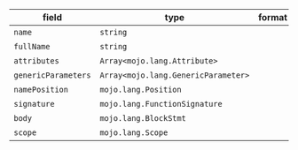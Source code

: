 | field | type | format | required | default | description |
|---|---|---|---|---|---|
| `name` | `string` |  | N |  |  |
| `fullName` | `string` |  | N |  |  |
| `attributes` | `Array<mojo.lang.Attribute>` |  | N |  |  |
| `genericParameters` | `Array<mojo.lang.GenericParameter>` |  | N |  |  |
| `namePosition` | `mojo.lang.Position` |  | N |  |  |
| `signature` | `mojo.lang.FunctionSignature` |  | N |  |  |
| `body` | `mojo.lang.BlockStmt` |  | N |  |  |
| `scope` | `mojo.lang.Scope` |  | N |  |  |
